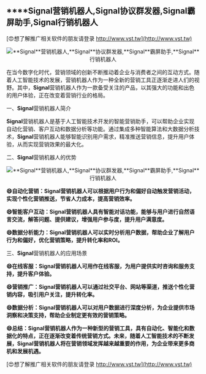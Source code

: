 ## ****Signal**营销机器人,**Signal**协议群发器,**Signal**霸屏助手,**Signal**行销机器人**

[😍想了解推广相关软件的朋友请登录 http://www.vst.tw](http://www.vst.tw)

 <center><img src="https://vst.tw/MP4/tuiguang/png/4.png" alt="**Signal**营销机器人,**Signal**协议群发器,**Signal**霸屏助手,**Signal**行销机器人"></center>

在当今数字化时代，营销领域的创新不断推动着企业与消费者之间的互动方式。随着人工智能技术的发展，营销机器人作为一种全新的营销工具正逐渐走进人们的视野。其中，**Signal**营销机器人作为一款备受关注的产品，以其强大的功能和出色的用户体验，正在改变着营销行业的格局。

一、**Signal**营销机器人简介

**Signal**营销机器人是基于人工智能技术开发的智能营销助手，可以帮助企业实现自动化营销、客户互动和数据分析等功能。通过集成多种智能算法和大数据分析技术，**Signal**营销机器人能够智能识别用户需求，精准推送营销信息，提升用户体验，从而实现营销效果的最大化。

二、**Signal**营销机器人的优势

 <center><img src="https://vst.tw/MP4/tuiguang/png/1.png" alt="**Signal**营销机器人,**Signal**协议群发器,**Signal**霸屏助手,**Signal**行销机器人"></center>

**😄自动化营销：**Signal**营销机器人可以根据用户行为和偏好自动触发营销活动，实现个性化营销推送，节省人力成本，提高营销效率。**

**😄智能客户互动：**Signal**营销机器人具有智能对话功能，能够与用户进行自然语言交流，解答问题、提供建议，增强用户参与度，提升用户满意度。**

**😄数据分析能力：**Signal**营销机器人可以实时分析用户数据，帮助企业了解用户行为和偏好，优化营销策略，提升转化率和ROI。**

三、**Signal**营销机器人的应用场景

**😄在线客服：**Signal**营销机器人可用作在线客服，为用户提供实时咨询和服务支持，提升客户体验。**

**😄营销推广：**Signal**营销机器人可以通过社交平台、网站等渠道，推送个性化营销内容，吸引用户关注，提升转化率。**

**😄数据分析：**Signal**营销机器人可以对用户数据进行深度分析，为企业提供市场洞察和决策支持，帮助企业制定更有效的营销策略。**

**😄总结：**Signal**营销机器人作为一种新型的营销工具，具有自动化、智能化和数据化的特点，正在逐渐改变着传统营销方式。未来，随着人工智能技术的不断发展，**Signal**营销机器人将在营销领域发挥越来越重要的作用，为企业带来更多商机和发展机遇。**

[😍想了解推广相关软件的朋友请登录 http://www.vst.tw](http://www.vst.tw)



